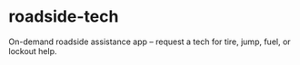 # roadside-tech
On-demand roadside assistance app – request a tech for tire, jump, fuel, or lockout help.

